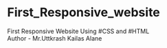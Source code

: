 # First_Responsive_website
First Responsive Website Using #CSS  and #HTML
<br>
Author - Mr.Uttkrash Kailas Alane
